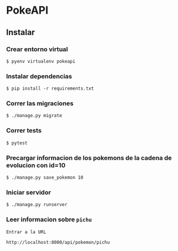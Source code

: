 # PokeAPI


## Instalar


### Crear entorno virtual
```
$ pyenv virtualenv pokeapi
```

### Instalar dependencias

```
$ pip install -r requirements.txt
```

### Correr las migraciones
```
$ ./manage.py migrate
```

### Correr tests
```
$ pytest
```


### Precargar informacion de los pokemons de la cadena de evolucion con id=10

```
$ ./manage.py save_pokemon 10
```


### Iniciar servidor
```
$ ./manage.py runserver
```

### Leer informacion sobre `pichu`
```
Entrar a la URL

http://localhost:8000/api/pokemon/pichu
```


